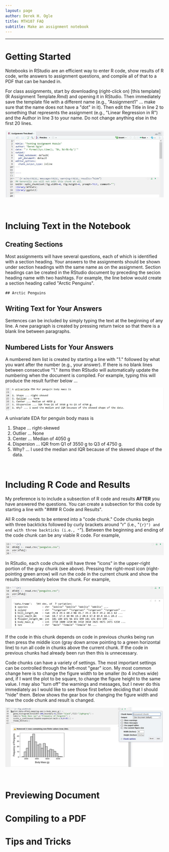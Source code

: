 ```yaml
---
layout: page
author: Derek H. Ogle
title: MTH107 FAQ
subtitle: Make an assignment notebook
---
```


----

# Getting Started
Notebooks in RStudio are an efficient way to enter R code, show results of R code, write answers to assignment questions, and compile all of that to a PDF that can be handed in.

For class assignments, start by downloading (right-click on) [this template](R Assignment Template.Rmd) and opening it in RStudio. Then immediately save the template file with a different name (e.g., "Assignment1" ... make sure that the name does not have a "dot" in it). Then edit the Title in line 2 to something that represents the assignment (e.g., "Linear Regression in R") and the Author in line 3 to your name. Do not change anything else in the first 20 lines.

![Notebook Top](Figs/Notebook_TopLines.JPG)

<br>

# Incluing Text in the Notebook
## Creating Sections
Most assignments will have several questions, each of which is identified with a section heading. Your answers to the assignments should be shown under section headings with the same name as on the assignment. Section headings can be created in the RStudio document by preceding the secion heading name with two hashtags. For example, the line below would create a section heading called "Arctic Penguins".

```
## Arctic Penguins
```

## Writing Text for Your Answers
Sentences can be included by simply typing the text at the beginning of any line. A new paragraph is created by pressing return twice so that there is a blank line between paragraphs.

## Numbered Lists for Your Answers
A numbered item list is created by starting a line with "1." followed by what you want after the number (e.g., your answer). If there is no blank lines between consecutive "1." items then RStudio will automatically update the numbering when the document is compiled. For example, typing this will produce the result further below ...

![Notebook Numbered List](Figs/Notebook_NumberedList.JPG)

A univariate EDA for penguin body mass is

1. Shape ... right-skewed
1. Outlier ... None
1. Center ... Median of 4050 g
1. Dispersion ... IQR from Q1 of 3550 g to Q3 of 4750 g.
1. Why? ... I used the median and IQR because of the skewed shape of the data.

<br>

# Including R Code and Results
My preference is to include a subsection of R code and results **AFTER** you have answered the questions. You can create a subsection for this code by starting a line with "#### R Code and Results".

All R code needs to be entered into a "code chunk." Code chunks begin with three backticks followed by curly brackets around "r" (i.e., "```{r}") and end with three backticks (i.e., "```"). Between the beginning and ending of the code chunk can be any viable R code. For example,

![Notebook Code Chunk](Figs/Notebook_Code1.JPG)

In RStudio, each code chunk will have three "icons" in the upper-right portion of the gray chunk (see above). Pressing the right-most icon (right-pointing green arrow) will run the code in the current chunk and show the results immediately below the chunk. For example,

![Notebook Code Chunk Run](Figs/Notebook_Code1Run.JPG)

If the code in this chunk depends on code in previous chunks being run then press the middle icon (gray down arrow pointing to a green horizontal line) to run all code in chunks above the current chunk. If the code in previous chunks had already been run then this is unnecessary.

Code chunks can have a variety of settings. The most important settings can be controlled through the left-most "gear" icon. My most common change here is to change the figure width to be smaller (to 4 inches wide) and, if I want the plot to be square, to change the figure height to the same value. I may also "turn off" the warnings and messages, but I never do this immediately as I would like to see those first before deciding that I should "hide" them. Below shows the gear box for changing the figure width and how the code chunk and result is changed.

![Notebook Code Chunk Run](Figs/Notebook_Code2Run.JPG)

<br>

# Previewing Document


# Compiling to a PDF


# Tips and Tricks
